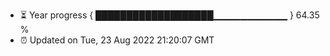 - ⏳ Year progress { ███████████████████▁▁▁▁▁▁▁▁▁▁▁ } 64.35 %
- ⏰ Updated on Tue, 23 Aug 2022 21:20:07 GMT

